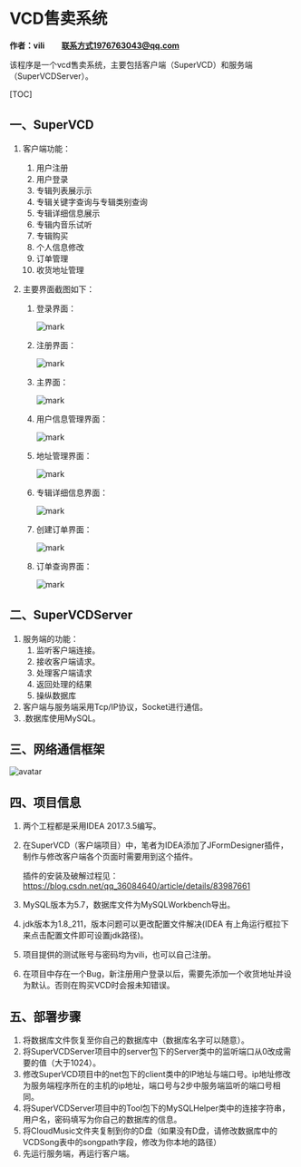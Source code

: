 # VCD售卖系统

**作者：vili &nbsp;&nbsp;&nbsp;&nbsp;&nbsp;&nbsp;&nbsp; 联系方式1976763043@qq.com**

该程序是一个vcd售卖系统，主要包括客户端（SuperVCD）和服务端（SuperVCDServer）。

[TOC]

## 一、SuperVCD

1. 客户端功能：

   1. 用户注册
   2. 用户登录
   3. 专辑列表展示示
   4. 专辑关键字查询与专辑类别查询
   5. 专辑详细信息展示
   6. 专辑内音乐试听
   7. 专辑购买
   8. 个人信息修改
   9. 订单管理
   10. 收货地址管理

2. 主要界面截图如下：

	1. 登录界面：
   
		![mark](http://image.vilicode.com/blog/20191006/3vo8WorA0Q1s.png?imageslim)
	
	2. 注册界面：
	
		![mark](http://image.vilicode.com/blog/20191006/e1UlJG0cXGCT.png?imageslim)
	
	3. 主界面：
	
		![mark](http://image.vilicode.com/blog/20191006/YXD81QGy8o51.png?imageslim)
	
	4. 用户信息管理界面：
	
		![mark](http://image.vilicode.com/blog/20191006/eNc6bSErehxi.png?imageslim)
	
	5. 地址管理界面：
	
		![mark](http://image.vilicode.com/blog/20191006/oECOe1f9srNc.png?imageslim)
	
	6. 专辑详细信息界面：
	
		![mark](http://image.vilicode.com/blog/20191006/Ky47VDGDWDbN.png?imageslim)
	
	7. 创建订单界面：
	
		![mark](http://image.vilicode.com/blog/20191006/xNFtOtqm4561.png?imageslim)
	
	8. 订单查询界面：
	
		![mark](http://image.vilicode.com/blog/20191006/gXeDvyLuTYhY.png?imageslim)
	
## 二、SuperVCDServer
1. 服务端的功能：
   1. 监听客户端连接。
   2. 接收客户端请求。
   3. 处理客户端请求
   4. 返回处理的结果
   5. 操纵数据库
2. 客户端与服务端采用Tcp/IP协议，Socket进行通信。
3. .数据库使用MySQL。

## 三、网络通信框架

![avatar](http://image.vilicode.com/blog/20191009/SDdAKmWGhj5O.jpg)

## 四、项目信息

1. 两个工程都是采用IDEA 2017.3.5编写。

2. 在SuperVCD（客户端项目）中，笔者为IDEA添加了JFormDesigner插件，制作与修改客户端各个页面时需要用到这个插件。

   插件的安装及破解过程见：https://blog.csdn.net/qq_36084640/article/details/83987661

3. MySQL版本为5.7，数据库文件为MySQLWorkbench导出。

4. jdk版本为1.8_211，版本问题可以更改配置文件解决(IDEA 有上角运行框拉下来点击配置文件即可设置jdk路径)。

5. 项目提供的测试账号与密码均为vili，也可以自己注册。

6. 在项目中存在一个Bug，新注册用户登录以后，需要先添加一个收货地址并设为默认。否则在购买VCD时会报未知错误。

## 五、部署步骤

1. 将数据库文件恢复至你自己的数据库中（数据库名字可以随意）。
2. 将SuperVCDServer项目中的server包下的Server类中的监听端口从0改成需要的值（大于1024）。
3. 修改SuperVCD项目中的net包下的client类中的IP地址与端口号。ip地址修改为服务端程序所在的主机的ip地址，端口号与2步中服务端监听的端口号相同。
4. 将SuperVCDServer项目中的Tool包下的MySQLHelper类中的连接字符串，用户名，密码填写为你自己的数据库的信息。
5. 将CloudMusic文件夹复制到你的D盘（如果没有D盘，请修改数据库中的VCDSong表中的songpath字段，修改为你本地的路径）
6. 先运行服务端，再运行客户端。
